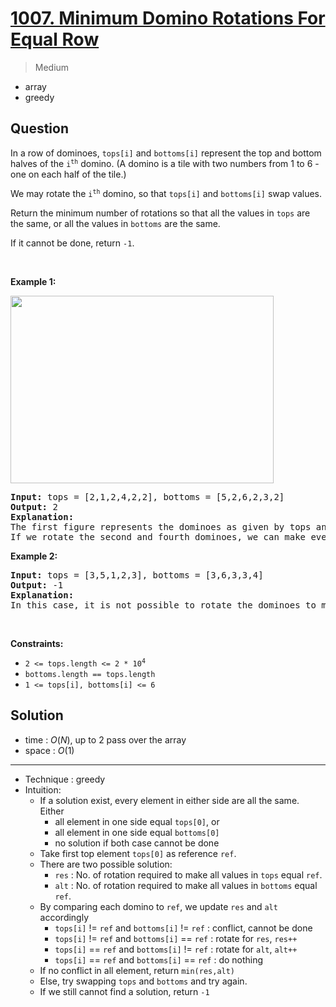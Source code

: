 # [1007. Minimum Domino Rotations For Equal Row](https://leetcode.com/problems/minimum-domino-rotations-for-equal-row)


> Medium

- array
- greedy



## Question


<p>In a row of dominoes, <code>tops[i]</code> and <code>bottoms[i]</code> represent the top and bottom halves of the <code>i<sup>th</sup></code> domino. (A domino is a tile with two numbers from 1 to 6 - one on each half of the tile.)</p>

<p>We may rotate the <code>i<sup>th</sup></code> domino, so that <code>tops[i]</code> and <code>bottoms[i]</code> swap values.</p>

<p>Return the minimum number of rotations so that all the values in <code>tops</code> are the same, or all the values in <code>bottoms</code> are the same.</p>

<p>If it cannot be done, return <code>-1</code>.</p>

<p>&nbsp;</p>
<p><strong class="example">Example 1:</strong></p>
<img alt="" src="https://assets.leetcode.com/uploads/2021/05/14/domino.png" style="height: 300px; width: 421px;" />
<pre>
<strong>Input:</strong> tops = [2,1,2,4,2,2], bottoms = [5,2,6,2,3,2]
<strong>Output:</strong> 2
<strong>Explanation:</strong> 
The first figure represents the dominoes as given by tops and bottoms: before we do any rotations.
If we rotate the second and fourth dominoes, we can make every value in the top row equal to 2, as indicated by the second figure.
</pre>

<p><strong class="example">Example 2:</strong></p>

<pre>
<strong>Input:</strong> tops = [3,5,1,2,3], bottoms = [3,6,3,3,4]
<strong>Output:</strong> -1
<strong>Explanation:</strong> 
In this case, it is not possible to rotate the dominoes to make one row of values equal.
</pre>

<p>&nbsp;</p>
<p><strong>Constraints:</strong></p>

<ul>
	<li><code>2 &lt;= tops.length &lt;= 2 * 10<sup>4</sup></code></li>
	<li><code>bottoms.length == tops.length</code></li>
	<li><code>1 &lt;= tops[i], bottoms[i] &lt;= 6</code></li>
</ul>



## Solution

- time  : $O(N)$, up to 2 pass over the array
- space : $O(1)$

---

- Technique : greedy
- Intuition:
	- If a solution exist, every element in either side are all the same. Either
		- all element in one side equal `tops[0]`, or
		- all element in one side equal `bottoms[0]`
		- no solution if both case cannot be done
	- Take first top element `tops[0]` as reference `ref`.
	- There are two possible solution:
		- `res` : No. of rotation required to make all values in `tops` equal `ref`.
		- `alt` : No. of rotation required to make all values in `bottoms` equal `ref`.
	- By comparing each domino to `ref`, we update `res` and `alt` accordingly
		- `tops[i]` != `ref` and `bottoms[i]` != `ref` : conflict, cannot be done
		- `tops[i]` != `ref` and `bottoms[i]` == `ref` : rotate for `res`, `res++`
		- `tops[i]` == `ref` and `bottoms[i]` != `ref` : rotate for `alt`, `alt++`
		- `tops[i]` == `ref` and `bottoms[i]` == `ref` : do nothing
	- If no conflict in all element, return `min(res,alt)`
	- Else, try swapping `tops` and `bottoms` and try again.
	- If we still cannot find a solution, return `-1`
